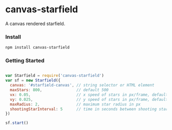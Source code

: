 # canvas-starfield

A canvas rendered starfield.

### Install

```bash
npm install canvas-starfield
```

### Getting Started

```javascript

var Starfield = require('canvas-starfield')
var sf = new Starfield({
  canvas: '#starfield-canvas', // string selector or HTML element
  maxStars: 800,               // default 500
  vx: 0.05,                    // x speed of stars in px/frame, default 0.05
  vy: 0.025,                   // y speed of stars in px/frame, default 0.05
  maxRadius: 2,                // maximum star radius in px
  shootingStarInterval: 5      // time in seconds between shooting stars (omit field to disable shooting stars)
})

sf.start()

```
